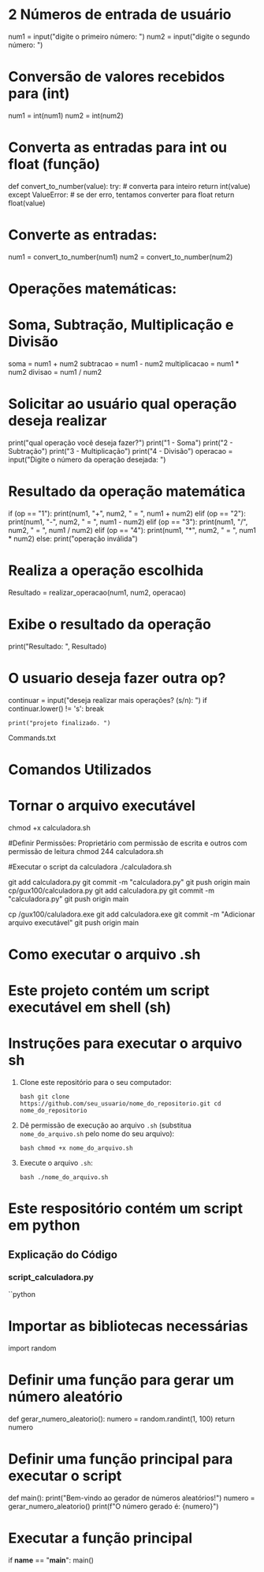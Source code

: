 # 2 Números de entrada de usuário

num1 = input("digite o primeiro número: ")
num2 = input("digite o segundo número: ")


# Conversão de valores recebidos para (int)

num1 = int(num1)
num2 = int(num2)

# Converta as entradas para int ou float (função)
def convert_to_number(value):
    try:
        # converta para inteiro
        return int(value)
    except ValueError:
      # se der erro, tentamos converter para float
      return float(value)

  # Converte as entradas:
  num1 = convert_to_number(num1)
  num2 = convert_to_number(num2)

  # Operações matemáticas:
  # Soma, Subtração, Multiplicação e Divisão
  soma = num1 + num2
  subtracao = num1 - num2
  multiplicacao = num1 * num2
  divisao = num1 / num2

  # Solicitar ao usuário qual operação deseja realizar
  print("qual operação você deseja fazer?")
  print("1 - Soma")
  print("2 - Subtração")
  print("3 - Multiplicação")
  print("4 - Divisão")
  operacao = input("Digite o número da operação desejada: ")

  # Resultado da operação matemática
  if (op == "1"):
    print(num1, "+", num2, " = ", num1 + num2)
    elif (op == "2"):
      print(num1, "-", num2, " = ", num1 - num2)
    elif (op == "3"):
      print(num1, "/", num2, " = ", num1 / num2)
    elif (op == "4"):
      print(num1, "*", num2, " = ", num1 * num2)
    else:
      print("operação inválida")

  # Realiza a operação escolhida
  Resultado = realizar_operacao(num1, num2, operacao)

  # Exibe o resultado da operação
  print("Resultado: ", Resultado)

  # O usuario deseja fazer outra op?
  continuar = input("deseja realizar mais operações? (s/n): ")
  if continuar.lower() != 's':
    break

    print("projeto finalizado. ")


   Commands.txt

   # Comandos Utilizados

   # Tornar o arquivo executável 
   chmod +x calculadora.sh

  #Definir Permissões: Proprietário com permissão de escrita e outros com permissão de leitura 
  chmod 244 calculadora.sh

  #Executar o script da calculadora
  ./calculadora.sh


 git add calculadora.py
 git commit -m "calculadora.py"
 git push origin main
 cp/gux100/calculadora.py
 git add calculadora.py
 git commit -m "calculadora.py"
 git push origin main


 cp /gux100/caluladora.exe 
git add calculadora.exe
git commit -m "Adicionar arquivo executável"
git push origin main


# Como executar o arquivo .sh

# Este projeto contém um script executável em shell (sh)

# Instruções para executar o arquivo sh

1. Clone este repositório para o seu computador:

    ``bash
    git clone https://github.com/seu_usuario/nome_do_repositorio.git
    cd nome_do_repositorio
    ``

2. Dê permissão de execução ao arquivo `.sh` (substitua `nome_do_arquivo.sh` pelo nome do seu arquivo):

   ``bash
    chmod +x nome_do_arquivo.sh
   ``

3. Execute o arquivo `.sh`:

    ``bash
    ./nome_do_arquivo.sh
    ``


# Este respositório contém um script em python
## Explicação do Código

### script_calculadora.py

``python
# Importar as bibliotecas necessárias
import random

# Definir uma função para gerar um número aleatório
def gerar_numero_aleatorio():
    numero = random.randint(1, 100)
    return numero

# Definir uma função principal para executar o script
def main():
    print("Bem-vindo ao gerador de números aleatórios!")
    numero = gerar_numero_aleatorio()
    print(f"O número gerado é: {numero}")

# Executar a função principal
if __name__ == "__main__":
    main()


